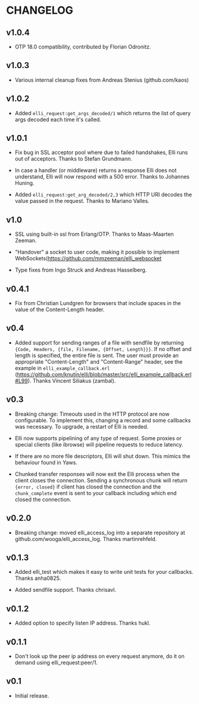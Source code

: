 # CHANGELOG

## v1.0.4

 * OTP 18.0 compatibility, contributed by Florian Odronitz.

## v1.0.3

 * Various internal cleanup fixes from Andreas Stenius (github.com/kaos)

## v1.0.2

 * Added `elli_request:get_args_decoded/1` which returns the list of
   query args decoded each time it's called.


## v1.0.1

 * Fix bug in SSL acceptor pool where due to failed handshakes, Elli
   runs out of acceptors. Thanks to Stefan Grundmann.

 * In case a handler (or middleware) returns a response Elli does not
   understand, Elli will now respond with a 500 error. Thanks to
   Johannes Huning.

 * Added `elli_request:get_arg_decoded/2,3` which HTTP URI decodes the
   value passed in the request. Thanks to Mariano Valles.

## v1.0

 * SSL using built-in ssl from Erlang/OTP. Thanks to Maas-Maarten Zeeman.

 * "Handover" a socket to user code, making it possible to implement
   WebSockets(https://github.com/mmzeeman/elli_websocket

 * Type fixes from Ingo Struck and Andreas Hasselberg.

## v0.4.1

 * Fix from Christian Lundgren for browsers that include spaces in the
   value of the Content-Length header.

## v0.4

 * Added support for sending ranges of a file with sendfile by
   returning `{Code, Headers, {file, Filename, {Offset, Length}}}`. If
   no offset and length is specified, the entire file is sent. The
   user must provide an appropriate "Content-Length" and
   "Content-Range" header, see the example in
   `elli_example_callback.erl`
   (https://github.com/knutin/elli/blob/master/src/elli_example_callback.erl#L99). Thanks
   Vincent Siliakus (zambal).


## v0.3

 * Breaking change: Timeouts used in the HTTP protocol are now
   configurable. To implement this, changing a record and some
   callbacks was necessary. To upgrade, a restart of Elli is needed.

 * Elli now supports pipelining of any type of request. Some proxies
   or special clients (like ibrowse) will pipeline requests to reduce
   latency.

 * If there are no more file descriptors, Elli will shut down. This
   mimics the behaviour found in Yaws.

 * Chunked transfer responses will now exit the Elli process when the
   client closes the connection. Sending a synchronous chunk will
   return `{error, closed}` if client has closed the connection and
   the `chunk_complete` event is sent to your callback including which
   end closed the connection.

## v0.2.0

 * Breaking change: moved elli_access_log into a separate repository
   at github.com/wooga/elli_access_log. Thanks martinrehfeld.

## v0.1.3

 * Added elli_test which makes it easy to write unit tests for your
   callbacks. Thanks anha0825.

 * Added sendfile support. Thanks chrisavl.

## v0.1.2

 * Added option to specify listen IP address. Thanks hukl.

## v0.1.1

 * Don't look up the peer ip address on every request anymore, do it
   on demand using elli_request:peer/1.

## v0.1

 * Initial release.
